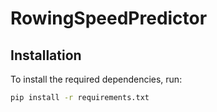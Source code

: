 # RowingSpeedPredictor

## Installation

To install the required dependencies, run:

```bash
pip install -r requirements.txt
